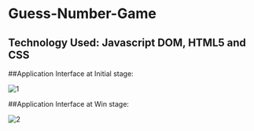 # Guess-Number-Game 

## Technology Used: Javascript DOM, HTML5 and CSS

##Application Interface at Initial stage:


![1](https://user-images.githubusercontent.com/43130235/127534610-76378d18-e9b7-4142-b336-012d7beba35b.png)



##Application Interface at Win stage:


![2](https://user-images.githubusercontent.com/43130235/127534737-77144324-6087-4041-a887-af2157506d89.png)
